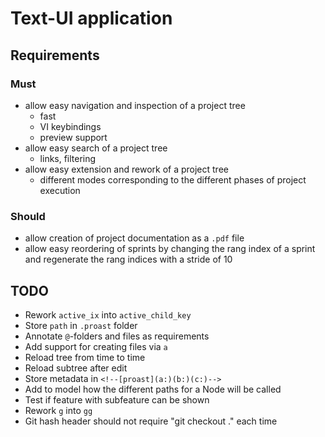 Text-UI application
===================

## Requirements

### Must

* allow easy navigation and inspection of a project tree
  * fast
  * VI keybindings
  * preview support
* allow easy search of a project tree
  * links, filtering
* allow easy extension and rework of a project tree
  * different modes corresponding to the different phases of project execution

### Should

* allow creation of project documentation as a `.pdf` file
* allow easy reordering of sprints by changing the rang index of a sprint and regenerate the rang indices with a stride of 10

## TODO

* Rework `active_ix` into `active_child_key`
* Store `path` in `.proast` folder
* Annotate `@`-folders and files as requirements
* Add support for creating files via `a`
* Reload tree from time to time
* Reload subtree after edit
* Store metadata in `<!--[proast](a:)(b:)(c:)-->`
* Add to model how the different paths for a Node will be called
* Test if feature with subfeature can be shown
* Rework `g` into `gg`
* Git hash header should not require "git checkout ." each time
